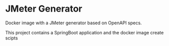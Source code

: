 # JMeter Generator

Docker image with a JMeter generator based on OpenAPI specs.

This project contains a SpringBoot application and the docker image create scipts

